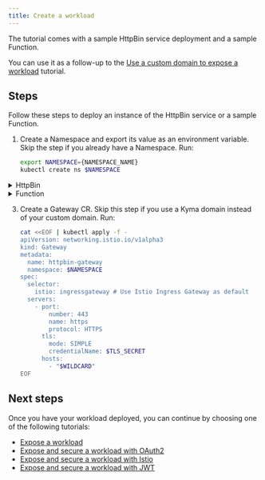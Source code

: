 ```yaml
---
title: Create a workload
---
```


The tutorial comes with a sample HttpBin service deployment and a sample Function.

You can use it as a follow-up to the [Use a custom domain to expose a workload](./apix-01-own-domain.md) tutorial.

## Steps

Follow these steps to deploy an instance of the HttpBin service or a sample Function.

1. Create a Namespace and export its value as an environment variable. Skip the step if you already have a Namespace. Run:

   ```bash
   export NAMESPACE={NAMESPACE_NAME}
   kubectl create ns $NAMESPACE
   ```

<div tabs>

  <details>
  <summary>
  HttpBin
  </summary>

2. Deploy an instance of the HttpBin service in your Namespace:

   ```bash
   kubectl -n $NAMESPACE create -f https://raw.githubusercontent.com/istio/istio/master/samples/httpbin/httpbin.yaml
   ```

  </details>

  <details>
  <summary>
 Function
  </summary>

2. Create a Function in your Namespace using the [supplied code](./assets/function.yaml):

   ```shell
   kubectl -n $NAMESPACE apply -f https://raw.githubusercontent.com/kyma-project/kyma/main/docs/03-tutorials/assets/function.yaml
   ```

  </details>
</div>

3. Create a Gateway CR. Skip this step if you use a Kyma domain instead of your custom domain. Run:

   ```bash
   cat <<EOF | kubectl apply -f -
   apiVersion: networking.istio.io/v1alpha3
   kind: Gateway
   metadata:
     name: httpbin-gateway
     namespace: $NAMESPACE
   spec:
     selector:
       istio: ingressgateway # Use Istio Ingress Gateway as default
     servers:
       - port:
           number: 443
           name: https
           protocol: HTTPS
         tls:
           mode: SIMPLE
           credentialName: $TLS_SECRET
         hosts:
           - "$WILDCARD"
   EOF
   ```

## Next steps

Once you have your workload deployed, you can continue by choosing one of the following tutorials:

- [Expose a workload](./apix-02-expose-workload-apigateway.md)
- [Expose and secure a workload with OAuth2](./apix-03-expose-and-secure-workload-oauth2.md)
- [Expose and secure a workload with Istio](./apix-05-expose-and-secure-workload-istio.md)
- [Expose and secure a workload with JWT](./apix-05-expose-and-secure-workload-jwt.md)
